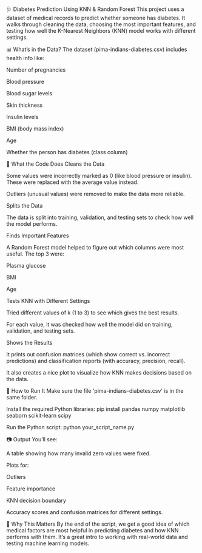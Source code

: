 🩺 Diabetes Prediction Using KNN & Random Forest
This project uses a dataset of medical records to predict whether someone has diabetes. It walks through cleaning the data, choosing the most important features, and testing how well the K-Nearest Neighbors (KNN) model works with different settings.

📊 What’s in the Data?
The dataset (pima-indians-diabetes.csv) includes health info like:

Number of pregnancies

Blood pressure

Blood sugar levels

Skin thickness

Insulin levels

BMI (body mass index)

Age

Whether the person has diabetes (class column)

🧹 What the Code Does
Cleans the Data

Some values were incorrectly marked as 0 (like blood pressure or insulin). These were replaced with the average value instead.

Outliers (unusual values) were removed to make the data more reliable.

Splits the Data

The data is split into training, validation, and testing sets to check how well the model performs.

Finds Important Features

A Random Forest model helped to figure out which columns were most useful. The top 3 were:

Plasma glucose

BMI

Age

Tests KNN with Different Settings

Tried different values of k (1 to 3) to see which gives the best results.

For each value, it was checked how well the model did on training, validation, and testing sets.

Shows the Results

It prints out confusion matrices (which show correct vs. incorrect predictions) and classification reports (with accuracy, precision, recall).

It also creates a nice plot to visualize how KNN makes decisions based on the data.

📌 How to Run It
Make sure the file 'pima-indians-diabetes.csv' is in the same folder.

Install the required Python libraries:
pip install pandas numpy matplotlib seaborn scikit-learn scipy

Run the Python script:
python your_script_name.py

📷 Output
You’ll see:

A table showing how many invalid zero values were fixed.

Plots for:

Outliers

Feature importance

KNN decision boundary

Accuracy scores and confusion matrices for different settings.

🧠 Why This Matters
By the end of the script, we get a good idea of which medical factors are most helpful in predicting diabetes and how KNN performs with them. It’s a great intro to working with real-world data and testing machine learning models.